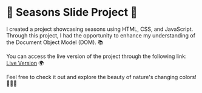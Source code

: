 # 🌈 Seasons Slide Project 🌸

I created a project showcasing seasons using HTML, CSS, and JavaScript. Through this project, I had the opportunity to enhance my understanding of the Document Object Model (DOM). 📚

You can access the live version of the project through the following link: [Live Version](https://sliders-seasons.vercel.app/) 🌍

Feel free to check it out and explore the beauty of nature's changing colors! 🍂🌺🌿
